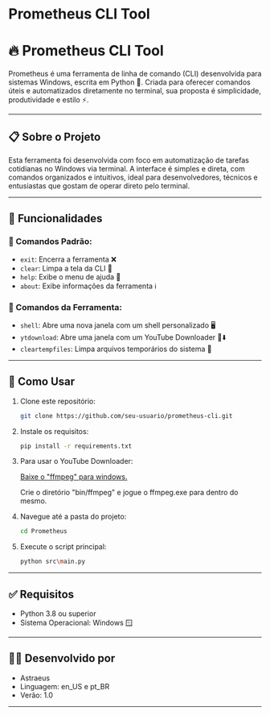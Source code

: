 # Prometheus CLI Tool

# 🔥 Prometheus CLI Tool

Prometheus é uma ferramenta de linha de comando (CLI) desenvolvida para sistemas Windows, escrita em Python 🐍. Criada para oferecer comandos úteis e automatizados diretamente no terminal, sua proposta é simplicidade, produtividade e estilo ⚡.

---

## 📋 Sobre o Projeto

Esta ferramenta foi desenvolvida com foco em automatização de tarefas cotidianas no Windows via terminal. A interface é simples e direta, com comandos organizados e intuitivos, ideal para desenvolvedores, técnicos e entusiastas que gostam de operar direto pelo terminal.

---

## 🧰 Funcionalidades

### 🔹 Comandos Padrão:
- `exit`: Encerra a ferramenta ❌
- `clear`: Limpa a tela da CLI 🧹
- `help`: Exibe o menu de ajuda 📖
- `about`: Exibe informações da ferramenta ℹ️

### 🔧 Comandos da Ferramenta:
- `shell`: Abre uma nova janela com um shell personalizado 🖥️
- `ytdownload`: Abre uma janela com um YouTube Downloader 🎥⬇️
- `cleartempfiles`: Limpa arquivos temporários do sistema 🧼

---

## 🚀 Como Usar

1. Clone este repositório:
   ```bash
   git clone https://github.com/seu-usuario/prometheus-cli.git

2. Instale os requisitos:
    ```bash
    pip install -r requirements.txt

3. Para usar o YouTube Downloader:

    [Baixe o "ffmpeg" para windows.](https://www.gyan.dev/ffmpeg/builds/)
    
    Crie o diretório "bin/ffmpeg" e jogue o ffmpeg.exe para dentro do mesmo.

3. Navegue até a pasta do projeto:
    ```bash
    cd Prometheus

4. Execute o script principal:
    ```bash
    python src\main.py

---

## ✅ Requisitos

- Python 3.8 ou superior
- Sistema Operacional: Windows 🪟

---

## 👨‍💻 Desenvolvido por

- Astraeus
- Linguagem: en_US e pt_BR
- Verão: 1.0

---



